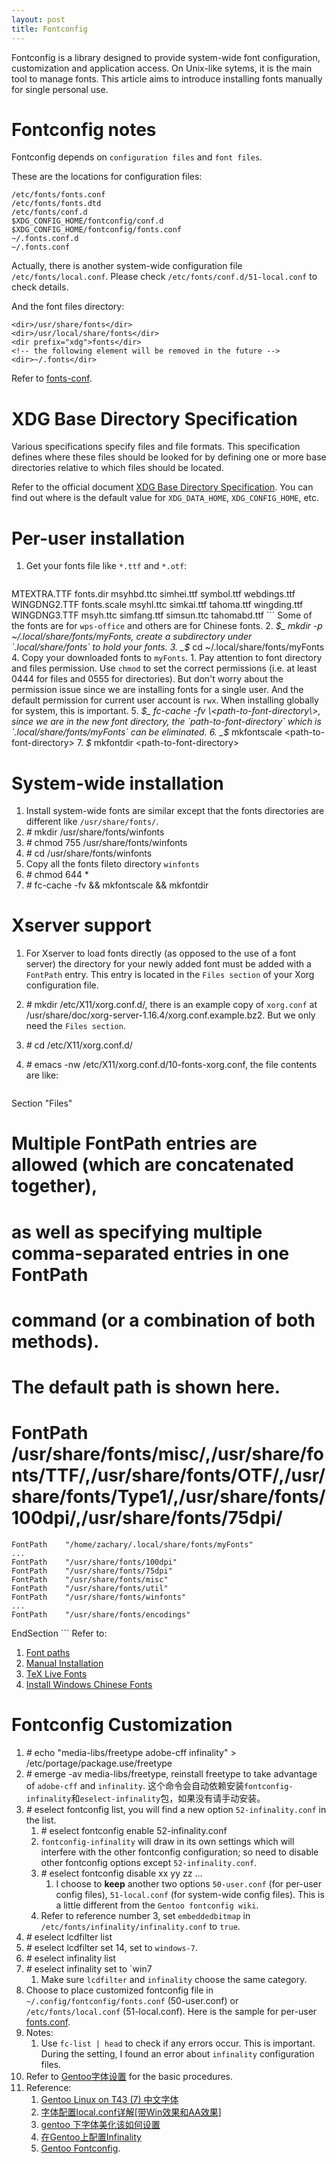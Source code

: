 ```yaml
---
layout: post
title: Fontconfig
---
```


Fontconfig is a library designed to provide system-wide font configuration, customization and application access. On Unix-like sytems, it is the main tool to manage fonts. This article aims to introduce installing fonts manually for single personal use.

# Fontconfig notes

Fontconfig depends on `configuration files` and `font files`.

These are the locations for configuration files:

```
/etc/fonts/fonts.conf
/etc/fonts/fonts.dtd
/etc/fonts/conf.d
$XDG_CONFIG_HOME/fontconfig/conf.d
$XDG_CONFIG_HOME/fontconfig/fonts.conf
~/.fonts.conf.d
~/.fonts.conf
```
Actually, there is another system-wide configuration file `/etc/fonts/local.conf`. Please check `/etc/fonts/conf.d/51-local.conf` to check details.

And the font files directory:

```
<dir>/usr/share/fonts</dir>
<dir>/usr/local/share/fonts</dir>
<dir prefix="xdg">fonts</dir>
<!-- the following element will be removed in the future -->
<dir>~/.fonts</dir>
```
Refer to [fonts-conf](http://freedesktop.org/software/fontconfig/fontconfig-user.html).

# XDG Base Directory Specification

Various specifications specify files and file formats. This specification defines where these files should be looked for by defining one or more base directories relative to which files should be located.

Refer to the official document [XDG Base Directory Specification](http://standards.freedesktop.org/basedir-spec/basedir-spec-0.6.html). You can find out where is the default value for `XDG_DATA_HOME`, `XDG_CONFIG_HOME`, etc.

# Per-user installation
1. Get your fonts file like `*.ttf` and `*.otf`:

    ```
MTEXTRA.TTF   fonts.dir    msyhbd.ttc   simhei.ttf  symbol.ttf    webdings.ttf
WINGDNG2.TTF  fonts.scale  msyhl.ttc    simkai.ttf  tahoma.ttf    wingding.ttf
WINGDNG3.TTF  msyh.ttc     simfang.ttf  simsun.ttc  tahomabd.ttf
    ```
    Some of the fonts are for `wps-office` and others are for Chinese fonts.
2. _$_ mkdir -p ~/.local/share/fonts/myFonts, create a subdirectory under `.local/share/fonts` to hold your fonts.
3. _$_ cd ~/.local/share/fonts/myFonts
4. Copy your downloaded fonts to `myFonts`.
    1. Pay attention to font directory and files permission. Use `chmod` to set the correct permissions (i.e. at least 0444 for files and 0555 for directories). But don't worry about the permission issue since we are installing fonts for a single user. And the default permission for current user account is `rwx`. When installing globally for system, this is important.
5. _$_ fc-cache -fv \<path-to-font-directory\>, since we are in the new font directory, the `path-to-font-directory` which is `.local/share/fonts/myFonts` can be eliminated.
6. _$_ mkfontscale \<path-to-font-directory\>
7. _$_ mkfontdir \<path-to-font-directory\>

# System-wide installation
1. Install system-wide fonts are similar except that the fonts directories are different like  `/usr/share/fonts/`.
2. _#_ mkdir /usr/share/fonts/winfonts
3. _#_ chmod 755 /usr/share/fonts/winfonts
4. _#_ cd /usr/share/fonts/winfonts
4. Copy all the fonts fileto directory `winfonts`
5. _#_ chmod 644 *
6. _#_ fc-cache -fv && mkfontscale && mkfontdir

# Xserver support
1. For Xserver to load fonts directly (as opposed to the use of a font server) the directory for your newly added font must be added with a `FontPath` entry. This entry is located in the `Files section` of your Xorg configuration file.
8. _#_ mkdir /etc/X11/xorg.conf.d/, there is an example copy of `xorg.conf` at /usr/share/doc/xorg-server-1.16.4/xorg.conf.example.bz2. But we only need the `Files section`.
9. _#_ cd /etc/X11/xorg.conf.d/
10. _#_ emacs -nw /etc/X11/xorg.conf.d/10-fonts-xorg.conf, the file contents are like:

    ```
Section "Files"
# Multiple FontPath entries are allowed (which are concatenated together),
# as well as specifying multiple comma-separated entries in one FontPath
# command (or a combination of both methods).
# The default path is shown here.
#    FontPath	/usr/share/fonts/misc/,/usr/share/fonts/TTF/,/usr/share/fonts/OTF/,/usr/share/fonts/Type1/,/usr/share/fonts/100dpi/,/usr/share/fonts/75dpi/
    FontPath    "/home/zachary/.local/share/fonts/myFonts"
    ...
    FontPath    "/usr/share/fonts/100dpi"
    FontPath    "/usr/share/fonts/75dpi"
    FontPath    "/usr/share/fonts/misc"
    FontPath    "/usr/share/fonts/util"
    FontPath    "/usr/share/fonts/winfonts"
    ...
    FontPath    "/usr/share/fonts/encodings"
EndSection
    ```
Refer to:

1. [Font paths](https://wiki.archlinux.org/index.php/Font_configuration#Font_paths)
2. [Manual Installation](https://wiki.archlinux.org/index.php/Fonts#Manual_installation)
3. [TeX Live Fonts](https://wiki.archlinux.org/index.php/TeX_Live#Fonts)
4. [Install Windows Chinese Fonts](http://www.fangxiang.tk/2015/02/03/TeXLive-2014-Ubuntu-Installation/)

# Fontconfig Customization

1. _#_ echo "media-libs/freetype adobe-cff infinality" > /etc/portage/package.use/freetype
2. _#_ emerge -av media-libs/freetype, reinstall freetype to take advantage of `adobe-cff` and `infinality`. 这个命令会自动依赖安装`fontconfig-infinality`和`eselect-infinality`包，如果没有请手动安装。
2. _#_ eselect fontconfig list, you will find a new option `52-infinality.conf` in the list.
    1. _#_ eselect fontconfig enable 52-infinality.conf
    2. `fontconfig-infinality` will draw in its own settings which will interfere with the other fontconfig configuration; so need to disable other fontconfig options except `52-infinality.conf`.
    3. _#_ eselect fontconfig disable xx yy zz ...
        1. I choose to __keep__ another two options `50-user.conf` (for per-user config files), `51-local.conf` (for system-wide config files). This is a little different from the `Gentoo fontconfig wiki`.
    4. Refer to reference number 3, set `embeddedbitmap` in `/etc/fonts/infinality/infinality.conf` to `true`.
3. _#_ eselect lcdfilter list
4. _#_ eselect lcdfilter set 14, set to `windows-7`.
5. _#_ eselect infinality list
6. _#_ eselect infinality set to `win7
    1. Make sure `lcdfilter` and `infinality` choose the same category.
7. Choose to place customized fontconfig file in `~/.config/fontconfig/fonts.conf` (50-user.conf) or `/etc/fonts/local.conf` (51-local.conf). Here is the sample for per-user [fonts.conf]({{site.baseurl}}assets/fonts.conf).
8. Notes:
    1. Use `fc-list | head` to check if any errors occur. This is important. During the setting, I found an error about `infinality` configuration files.
9. Refer to [Gentoo字体设置]({{site.baseurl}}assets/Gentoo字体设置.markdown) for the basic procedures.
10. Reference:
    1. [Gentoo Linux on T43 (7) 中文字体](http://ted.is-programmer.com/categories/1547/posts)
    2. [字体配置local.conf详解[带Win效果和AA效果]](https://www.freebsdchina.org/forum/viewtopic.php?t=34824&start=0&postdays=0&postorder=asc&highlight=)
    3. [gentoo 下字体美化该如何设置](https://groups.google.com/forum/#!topic/gentoo-china/gzW8mg9OIhg)
    4. [在Gentoo上配置Infinality](https://gist.github.com/kidlj/f30e82c2c6f064990596)
    5. [Gentoo Fontconfig](https://wiki.gentoo.org/wiki/Fontconfig).
    